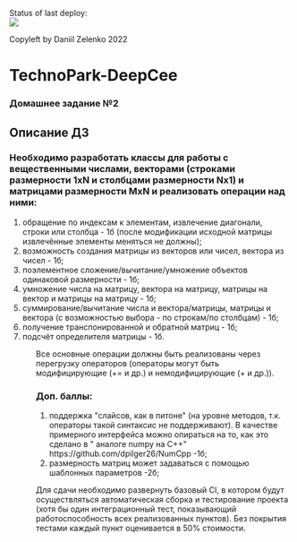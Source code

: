 <!-- [![Build Status](https://travis-ci.org/DaniilZelenko/Deep_CPP.svg?branch=matrix-hw)](https://travis-ci.org/DaniilZelenko/Deep_CPP) [![codecov](https://codecov.io/gh/DaniilZelenko/Deep_CPP/branch/matrix-hw/graph/badge.svg)](https://codecov.io/gh/DaniilZelenko/Deep_CPP) -->
Status of last deploy:<br>
<img src="https://github.com/Zela2520/Deep_CPP/workflows/matrix/badge.svg?branch=matrix-hw"><br>

Copyleft by Daniil Zelenko 2022
# TechnoPark-DeepCee


### Домашнее задание №2

<h2>Описание ДЗ</h2>

<div>
<h3>Необходимо разработать классы для работы с вещественными числами, векторами (строками размерности 1xN и столбцами размерности Nx1) и матрицами размерности MxN и реализовать операции над ними:</h3>

<ol>
<li> обращение по индексам к элементам, извлечение диагонали, строки или столбца - 1б (после модификации исходной матрицы извлечённые элементы меняться не должны);</li>
<li> возможность создания матрицы из векторов или чисел, вектора из чисел - 1б;</li>
<li> поэлементное сложение/вычитание/умножение объектов одинаковой размерности - 1б;</li>
<li> умножение числа на матрицу, вектора на матрицу, матрицы на вектор и матрицы на матрицу - 1б;</li>
<li> суммирование/вычитание числа и вектора/матрицы, матрицы и вектора (с возможностью выбора - по строкам/по столбцам) - 1б;</li>
<li> получение транспонированной и обратной матриц - 1б;</li>
<li> подсчёт определителя матрицы - 1б.</li>
<ol>

Все основные операции должны быть реализованы через перегрузку операторов (операторы могут быть модифицирующие (+= и др.) и немодифицирующие (+ и др.)).

<h3>Доп. баллы:</h3>
<ol>
<li>поддержка "слайсов, как в питоне" (на уровне методов, т.к. операторы такой синтаксис не поддерживают). В качестве примерного интерфейса можно опираться на то, как это сделано в " аналоге numpy на C++" https://github.com/dpilger26/NumCpp -1б;</li>
<li>размерность матриц может задаваться с помощью шаблонных параметров -2б;</li>
</ol>

Для сдачи необходимо развернуть базовый CI, в котором будут осуществляться автоматическая сборка и тестирование проекта (хотя бы один интеграционный тест, показывающий работоспособность всех реализованных пунктов). Без покрытия тестами каждый пункт оценивается в 50% стоимости.
</div>